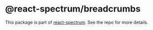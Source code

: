 # @react-spectrum/breadcrumbs

This package is part of [react-spectrum](https://gitlab.com/watheia/spectrum). See the repo for more details.
